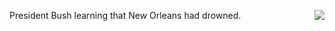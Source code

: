 <img src="http://scripting.com/images/2020/02/28/bushRealizingNewOrleansDrowned.png" border="0" align="right">President Bush learning that New Orleans had drowned.
